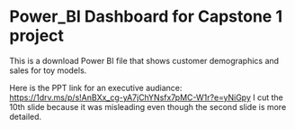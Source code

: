 # Power_BI Dashboard for Capstone 1 project
This is a download Power BI file that shows customer demographics and sales for toy models.

Here is the PPT link for an executive audiance: https://1drv.ms/p/s!AnBXx_cg-yA7jChYNsfx7pMC-W1r?e=yNiGpy
I cut the 10th slide because it was misleading even though the second slide is more detailed.
